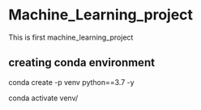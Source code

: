 # Machine_Learning_project
This is first machine_learning_project

## creating conda environment

conda create -p venv python==3.7 -y

conda activate venv/

